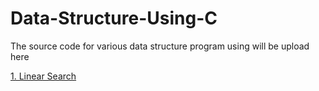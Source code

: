 # Data-Structure-Using-C

The source code for various data structure program using  will be upload here

<html>
<body>
  <a href="https://github.com/Adhil-Bin-Nadeer/Data-Structure-Using-C/blob/main/Linear.c">1. Linear Search</a>
</body>
</html>
